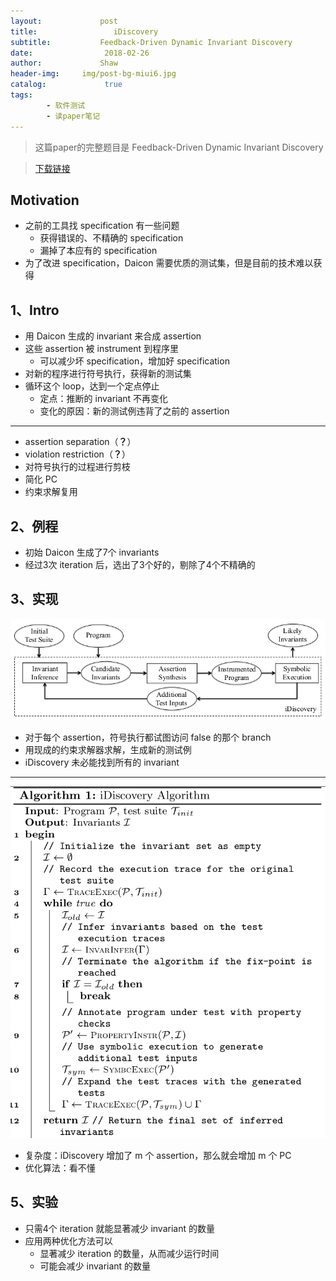 ```yaml
---
layout:             post
title:                 iDiscovery
subtitle:           Feedback-Driven Dynamic Invariant Discovery
date:      	         2018-02-26
author:             Shaw
header-img:     img/post-bg-miui6.jpg
catalog: 	         true
tags:
        - 软件测试
        - 读paper笔记
---
```


> 这篇paper的完整题目是 
Feedback-Driven Dynamic Invariant Discovery

>[下载链接](https://ti.arc.nasa.gov/publications/16136/download/) 

Motivation
-
- 之前的工具找 specification 有一些问题
	- 获得错误的、不精确的 specification
	- 漏掉了本应有的 specification
- 为了改进 specification，Daicon 需要优质的测试集，但是目前的技术难以获得

1、Intro
-
- 用 Daicon 生成的 invariant 来合成 assertion
- 这些 assertion 被 instrument 到程序里
	- 可以减少坏 specification，增加好 specification
- 对新的程序进行符号执行，获得新的测试集
- 循环这个 loop，达到一个定点停止
	- 定点：推断的 invariant 不再变化
	- 变化的原因：新的测试例违背了之前的 assertion

---
- assertion separation（**？**）
- violation restriction（**？**）
- 对符号执行的过程进行剪枝
- 简化 PC
- 约束求解复用

2、例程
-
- 初始 Daicon 生成了7个 invariants
- 经过3次 iteration 后，选出了3个好的，剔除了4个不精确的

3、实现
-
![](https://raw.githubusercontent.com/xiaoran-tang/xiaoran-tang.github.io/master/img/iDiscovery.png)

- 对于每个 assertion，符号执行都试图访问 false 的那个 branch
- 用现成的约束求解器求解，生成新的测试例
- iDiscovery 未必能找到所有的 invariant

---
![](https://raw.githubusercontent.com/xiaoran-tang/xiaoran-tang.github.io/master/img/iDiscovery_1.png)

- 复杂度：iDiscovery 增加了 m 个 assertion，那么就会增加 m 个 PC
- 优化算法：看不懂

5、实验
-
- 只需4个 iteration 就能显著减少 invariant 的数量
- 应用两种优化方法可以
	- 显著减少 iteration 的数量，从而减少运行时间
	- 可能会减少 invariant 的数量